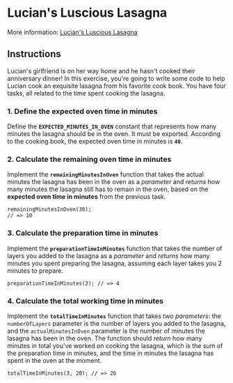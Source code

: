 # Lucian's Luscious Lasagna

More information: [Lucian's Luscious Lasagna](https://exercism.org/tracks/javascript/exercises/lasagna)

## Instructions

Lucian's girlfriend is on her way home and he hasn't cooked their anniversary dinner!
In this exercise, you're going to write some code to help Lucian cook an exquisite lasagna from his favorite cook book.
You have four tasks, all related to the time spent cooking the lasagna.

### 1. Define the expected oven time in minutes
Define the **`EXPECTED_MINUTES_IN_OVEN`** constant that represents how many minutes the lasagna should be in the oven. It must be exported. According to the cooking book, the expected oven time in minutes is **`40`**.

### 2. Calculate the remaining oven time in minutes
Implement the **`remainingMinutesInOven`** function that takes the actual minutes the lasagna has been in the oven as a _parameter_ and _returns_ how many minutes the lasagna still has to remain in the oven, based on the **expected oven time in minutes** from the previous task.
```
remainingMinutesInOven(30); 
// => 10
```

### 3. Calculate the preparation time in minutes

Implement the  **`preparationTimeInMinutes`**  function that takes the number of layers you added to the lasagna as a  _parameter_  and  _returns_  how many minutes you spent preparing the lasagna, assuming each layer takes you 2 minutes to prepare.
```
preparationTimeInMinutes(2); // => 4
```

### 4. Calculate the total working time in minutes
Implement the **`totalTimeInMinutes`** function that takes _two parameters_: the `numberOfLayers` parameter is the number of layers you added to the lasagna, and the `actualMinutesInOven` parameter is the number of minutes the lasagna has been in the oven. The function should _return_ how many minutes in total you've worked on cooking the lasagna, which is the sum of the preparation time in minutes, and the time in minutes the lasagna has spent in the oven at the moment.
```
totalTimeInMinutes(3, 20); // => 26
```